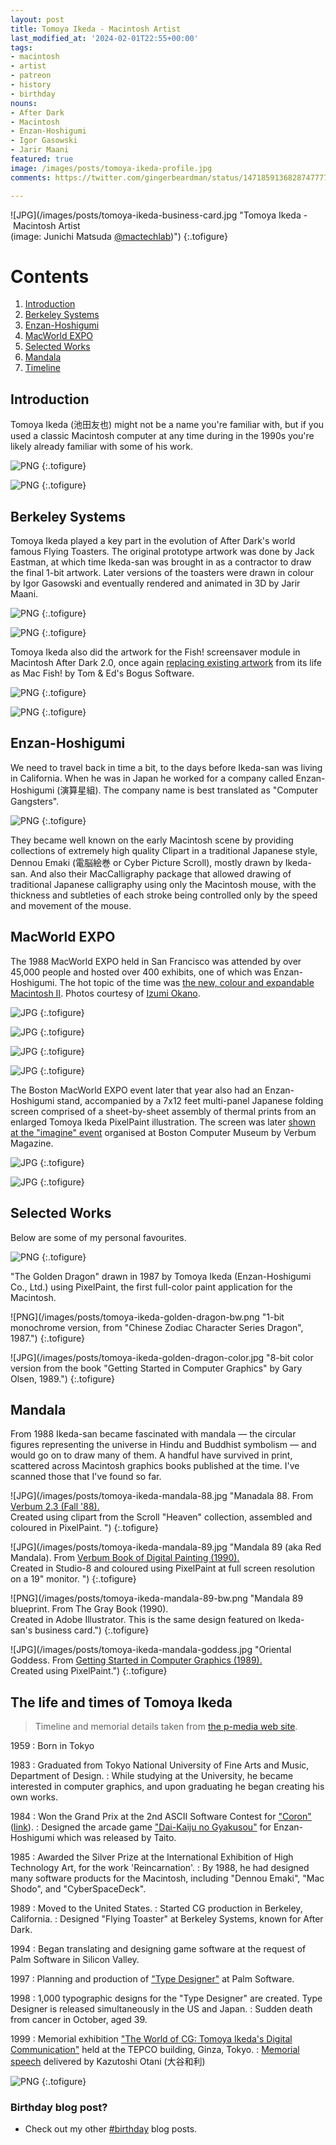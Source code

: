 ```yaml
---
layout: post
title: Tomoya Ikeda - Macintosh Artist
last_modified_at: '2024-02-01T22:55+00:00'
tags:
- macintosh
- artist
- patreon
- history
- birthday
nouns:
- After Dark
- Macintosh
- Enzan-Hoshigumi
- Igor Gasowski
- Jarir Maani
featured: true
image: /images/posts/tomoya-ikeda-profile.jpg
comments: https://twitter.com/gingerbeardman/status/1471859136828747777

---
```

![JPG](/images/posts/tomoya-ikeda-business-card.jpg "Tomoya Ikeda - Macintosh Artist<br>(image:
Junichi Matsuda <a href="https://twitter.com/mactechlab">@mactechlab</a>)")
{:.tofigure}

# Contents
1. [Introduction](#introduction)
1. [Berkeley Systems](#berkeley-systems)
1. [Enzan-Hoshigumi](#enzan-hoshigumi)
1. [MacWorld EXPO](#macworld-expo)
1. [Selected Works](#selected-works)
1. [Mandala](#mandala)
1. [Timeline](#the-life-and-times-of-tomoya-ikeda)

## Introduction

Tomoya Ikeda (池田友也) might not be a name you're familiar with, but if you used a classic Macintosh computer at any time during in the 1990s you're likely already familiar with some of his work.

![PNG](/images/posts/tomoya-ikeda-after-dark-flying-toasters-bw.png "After Dark 2.0: Flying Toasters")
{:.tofigure}

![PNG](/images/posts/tomoya-ikeda-after-dark-flying-toasters-about.png "Flying Toasters: artwork by Tomoya Ikeda")
{:.tofigure}

## Berkeley Systems

Tomoya Ikeda played a key part in the evolution of After Dark's world famous Flying Toasters. The original prototype artwork was done by Jack Eastman, at which time Ikeda-san was brought in as a contractor to draw the final 1-bit artwork. Later versions of the toasters were drawn in colour by Igor Gasowski and eventually rendered and animated in 3D by Jarir Maani.

![PNG](/images/posts/tomoya-ikeda-after-dark-flying-toasters-proto.png "Flying Toasters: prototype artwork by Jack Eastman")
{:.tofigure}

![PNG](/images/posts/tomoya-ikeda-after-dark-flying-toasters-color.png "Flying Toasters: color artwork by Igor Gasowski")
{:.tofigure}

Tomoya Ikeda also did the artwork for the Fish! screensaver module in Macintosh After Dark 2.0, once again [replacing existing artwork](https://archive.org/details/artofdarkness00fent/page/21/mode/2up) from its life as Mac Fish! by Tom & Ed's Bogus Software.

![PNG](/images/posts/tomoya-ikeda-after-dark-fish.png "After Dark 2.0: Fish!")
{:.tofigure}

![PNG](/images/posts/tomoya-ikeda-after-dark-fish-about.png "Fish Art by Tomoya Ikeda")
{:.tofigure}

## Enzan-Hoshigumi

We need to travel back in time a bit, to the days before Ikeda-san was living in California. When he was in Japan he worked for a company called Enzan-Hoshigumi (演算星組). The company name is best translated as "Computer Gangsters".

![PNG](/images/posts/tomoya-ikeda-eh-logo.png " ")
{:.tofigure}

They became well known on the early Macintosh scene by providing collections of extremely high quality Clipart in a traditional Japanese style, Dennou Emaki (電脳絵巻 or Cyber Picture Scroll), mostly drawn by Ikeda-san. And also their MacCalligraphy package that allowed drawing of traditional Japanese calligraphy using only the Macintosh mouse, with the thickness and subtleties of each stroke being controlled only by the speed and movement of the mouse.

## MacWorld EXPO

The 1988 MacWorld EXPO held in San Francisco was attended by over 45,000 people and hosted over 400 exhibits, one of which was Enzan-Hoshigumi. The hot topic of the time was [the new, colour and expandable Macintosh II](http://www.cornica.org/mac-reports/macworld-expo-1988/). Photos courtesy of [Izumi Okano](https://twitter.com/haeckel).

![JPG](/images/posts/tomoya-ikeda-eh-ikeda-prep.jpg "Tomoya Ikeda preparing for the show in a San Francisco hotel room")
{:.tofigure}

![JPG](/images/posts/tomoya-ikeda-eh-stand-prep.jpg "Hirofumi Inoue (left), Izumi Okano (centre) and Ikeda-san (right, facing away) setting up")
{:.tofigure}

![JPG](/images/posts/tomoya-ikeda-eh-stand-empty.jpg "The Enzan-Hoshigumi range of Macintosh software")
{:.tofigure}

![JPG](/images/posts/tomoya-ikeda-eh-ikeda-gosney.jpg "Ikeda-san interviewed by Michael Gosney (Verbum Magazine) at Moscone Center")
{:.tofigure}

The Boston MacWorld EXPO event later that year also had an Enzan-Hoshigumi stand, accompanied by a 7x12 feet multi-panel Japanese folding screen comprised of a sheet-by-sheet assembly of thermal prints from an enlarged Tomoya Ikeda PixelPaint illustration. The screen was later [shown at the "imagine" event](https://archive.org/details/verbum203unse/page/2/mode/2up) organised at Boston Computer Museum by Verbum Magazine.

![JPG](/images/posts/tomoya-ikeda-folding-screen.jpg " ")
{:.tofigure}

![JPG](/images/posts/tomoya-ikeda-folding-screen-colour.jpg "Colour crop from Enzan-Hoshigumi profile in the 1989 No. 13 issue of MAC+ CYBER magazine")
{:.tofigure}

## Selected Works

Below are some of my personal favourites.

![PNG](/images/posts/tomoya-ikeda-hyperlib.jpg "Graphic for a feature article on サイバースペースデッキ in HyperLib issue 1, Jan/Feb 1989.")
{:.tofigure}

"The Golden Dragon" drawn in 1987 by Tomoya Ikeda (Enzan-Hoshigumi Co., Ltd.) using PixelPaint, the first full-color paint application for the Macintosh.

![PNG](/images/posts/tomoya-ikeda-golden-dragon-bw.png "1-bit monochrome version, from "Chinese Zodiac Character Series Dragon", 1987.")
{:.tofigure}

![JPG](/images/posts/tomoya-ikeda-golden-dragon-color.jpg "8-bit color version from the book "Getting Started in Computer Graphics" by Gary Olsen, 1989.")
{:.tofigure}

## Mandala

From 1988 Ikeda-san became fascinated with mandala — the circular figures representing the universe in Hindu and Buddhist symbolism — and would go on to draw many of them. A handful have survived in print, scattered across Macintosh graphics books published at the time. I've scanned those that I've found so far.

![JPG](/images/posts/tomoya-ikeda-mandala-88.jpg "Manadala 88. From <a href="https://archive.org/details/verbum203unse/page/8/mode/2up">Verbum 2.3 (Fall '88).</a><br>Created using clipart from the Scroll "Heaven" collection, assembled and coloured in PixelPaint. ")
{:.tofigure}

![JPG](/images/posts/tomoya-ikeda-mandala-89.jpg "Mandala 89 (aka Red Mandala). From <a href="https://archive.org/details/verbumbookofdigi0000gosn">Verbum Book of Digital Painting (1990).</a><br>Created in Studio-8 and coloured using PixelPaint at full screen resolution on a 19" monitor. ")
{:.tofigure}

![PNG](/images/posts/tomoya-ikeda-mandala-89-bw.png "Mandala 89 blueprint. From <a hef="https://archive.org/details/graybookdesignin00gosn">The Gray Book (1990).</a><br>Created in Adobe Illustrator. This is the same design featured on Ikeda-san's business card.")
{:.tofigure}

![JPG](/images/posts/tomoya-ikeda-mandala-goddess.jpg "Oriental Goddess. From <a href="https://archive.org/details/gettingstartedin00olse_2">Getting Started in Computer Graphics (1989).</a><br>Created using PixelPaint.")
{:.tofigure}

## The life and times of Tomoya Ikeda

> Timeline and memorial details taken from [the p-media web site](http://p-media.jp/TomoyaIkeda/profile/index.html).

1959
: Born in Tokyo

1983
: Graduated from Tokyo National University of Fine Arts and Music, Department of Design.
: While studying at the University, he became interested in computer graphics, and upon graduating he began creating his own works.

1984
: Won the Grand Prix at the 2nd ASCII Software Contest for ["Coron"](https://archive.org/details/logi-n-january-1985/LOGiN%20-%20January%201985/page/n99/mode/2up) ([link](https://ameblo.jp/koorogiyousyoku/entry-11983851960.html)).
: Designed the arcade game ["Dai-Kaiju no Gyakusou"](https://en.wikipedia.org/wiki/Daikaijū_no_Gyakushū) for Enzan-Hoshigumi which was released by Taito.

1985
: Awarded the Silver Prize at the International Exhibition of High Technology Art, for the work 'Reincarnation'.
: By 1988, he had designed many software products for the Macintosh, including "Dennou Emaki", "Mac Shodo", and "CyberSpaceDeck".

1989
: Moved to the United States.
: Started CG production in Berkeley, California.
: Designed "Flying Toaster" at Berkeley Systems, known for After Dark.

1994
: Began translating and designing game software at the request of Palm Software in Silicon Valley.

1997
: Planning and production of ["Type Designer"](https://appletechlab.jp/blog-entry-283.html) at Palm Software.

1998
: 1,000 typographic designs for the "Type Designer" are created.
Type Designer is released simultaneously in the US and Japan.
: Sudden death from cancer in October, aged 39.

1999
: Memorial exhibition ["The World of CG: Tomoya Ikeda's Digital Communication"](http://p-media.jp/TomoyaIkeda/index1.html) held at the TEPCO building, Ginza, Tokyo.
: [Memorial speech](http://p-media.jp/TomoyaIkeda/ohtani.html) delivered by Kazutoshi Otani (大谷和利)

![PNG](/images/posts/tomoya-ikeda-profile.jpg "Tomoya Ikeda (1959-1998)")
{:.tofigure}

### Birthday blog post?

- Check out my other [#birthday](/tag/birthday/) blog posts.